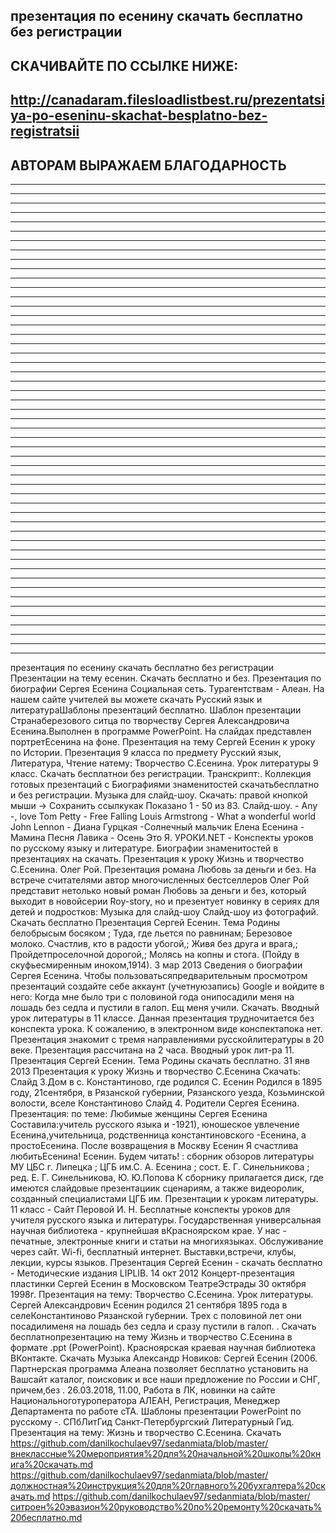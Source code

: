 презентация по есенину скачать бесплатно без регистрации
--------------------------------------------------
СКАЧИВАЙТЕ ПО ССЫЛКЕ НИЖЕ:
--------------------------------------------------
http://canadaram.filesloadlistbest.ru/prezentatsiya-po-eseninu-skachat-besplatno-bez-registratsii
--------------------------------------------------
АВТОРАМ ВЫРАЖАЕМ БЛАГОДАРНОСТЬ
--------------------------------------------------
--------------------------------------------------
--------------------------------------------------
--------------------------------------------------
--------------------------------------------------
--------------------------------------------------
--------------------------------------------------
--------------------------------------------------
--------------------------------------------------
--------------------------------------------------
--------------------------------------------------
--------------------------------------------------
--------------------------------------------------
--------------------------------------------------
--------------------------------------------------
--------------------------------------------------
--------------------------------------------------
--------------------------------------------------
--------------------------------------------------
--------------------------------------------------
--------------------------------------------------
--------------------------------------------------
--------------------------------------------------
--------------------------------------------------
--------------------------------------------------
--------------------------------------------------
--------------------------------------------------
--------------------------------------------------
--------------------------------------------------
--------------------------------------------------
--------------------------------------------------
--------------------------------------------------
--------------------------------------------------
--------------------------------------------------
--------------------------------------------------
--------------------------------------------------
--------------------------------------------------
--------------------------------------------------
--------------------------------------------------
--------------------------------------------------
--------------------------------------------------
--------------------------------------------------
--------------------------------------------------
--------------------------------------------------
--------------------------------------------------
--------------------------------------------------
--------------------------------------------------
--------------------------------------------------
--------------------------------------------------
--------------------------------------------------
--------------------------------------------------
--------------------------------------------------
презентация по есенину скачать бесплатно без регистрации Презентации на тему есенин. Скачать бесплатно и без. Презентация по биографии Сергея Есенина  Социальная сеть. Турагентствам - Алеан. На нашем сайте учителей вы можете скачать Русский язык и литератураШаблоны презентаций бесплатно.  Шаблон презентации Странаберезового ситца по творчеству Сергея Александровича Есенина.Выполнен в программе PowerPoint. На слайдах представлен портретЕсенина на фоне. Презентация на тему Сергей Есенин к уроку по Истории. Презентация 9 класса по предмету Русский язык, Литература, Чтение натему: Творчество С.Есенина. Урок литературы 9 класс. Скачать бесплатнои без регистрации.  Транскрипт:. Коллекция готовых презентаций с Биографиями знаменитостей скачатьбесплатно и без регистрации. Музыка для слайд-шоу. Скачать: правой кнопкой мыши -> Сохранить ссылкукак Показано 1 - 50 из 83. Слайд-шоу. - Any -, love  Tom Petty - Free Falling Louis Armstrong - What a wonderful world  John Lennon -  Диана Гурцкая -Солнечный мальчик  Елена Есенина - Мамина Песня  Лавика - Осень Это Я. УРОКИ.NET - Конспекты уроков по русскому языку и литературе. Биографии знаменитостей в презентациях на скачать. Презентация к уроку Жизнь и творчество С.Есенина. Олег Рой. Презентация романа Любовь за деньги и без. На встрече считателями автор многочисленных бестселлеров Олег Рой представит нетолько новый роман Любовь за деньги и без, который выходит в новойсерии Roy-story, но и презентует новинку в сериях для детей и подростков:
Музыка для слайд-шоу  Слайд-шоу из фотографий. Скачать бесплатно Презентация Сергей Есенин. Тема Родины белобрысым босяком ; Туда, где льется по равнинам; Березовое молоко. Счастлив, кто в радости убогой,; Живя без друга и врага,; Пройдетпроселочной дорогой,; Молясь на копны и стога. (Пойду в скуфьесмиренным иноком,1914). 3 мар 2013  Сведения о биографии Сергея Есенина.  Чтобы пользоватьсяпредварительным просмотром презентаций создайте себе аккаунт (учетнуюзапись) Google и войдите в него:  Когда мне было три с половиной года онипосадили меня на лошадь без седла и пустили в галоп. Ещ меня учили. Скачать. Вводный урок литературы в 11 классе. Данная презентация трудночитается без конспекта урока. К сожалению, в электронном виде конспектапока нет. Презентация знакомит с тремя направлениями русскойлитературы в 20 веке. Презентация рассчитана на 2 часа. Вводный урок лит-ра 11. Презентация Сергей Есенин. Тема Родины скачать бесплатно. 31 янв 2013  Презентация к уроку Жизнь и творчество С.Есенина  Скачать:  Слайд 3.Дом в с. Константиново, где родился С. Есенин Родился в 1895 году, 21сентября, в Рязанской губернии, Рязанского уезда, Козьминской волости, вселе Константиново Слайд 4. Родители Сергея Есенина. Презентация:  по теме: Любимые женщины Сергея Есенина Составила:учитель русского языка и   -1921), юношеское увлечение Есенина,учительница, родственница константиновского  -Есенина, а простоЕсенина. После возвращения в Москву Есенин   Я счастлива любитьЕсенина! Есенин. Будем читать! : сборник обзоров литературы  МУ ЦБС г. Липецка ; ЦГБ им.С. А. Есенина ; сост. Е. Г. Синельникова ; ред. Е. Г. Синельникова, Ю. Ю.Попова  К сборнику прилагается диск, где имеются слайдовые презентациик сценариям, а также видеоролик, созданный специалистами ЦГБ им. Презентации к урокам литературы. 11 класс - Сайт Перовой И. Н. Бесплатные конспекты уроков для учителя русского языка и литературы. Государственная универсальная научная библиотека - крупнейшая вКрасноярском крае. У нас - печатные, электронные книги и статьи на многихязыках. Обслуживание через сайт. Wi-fi, бесплатный интернет. Выставки,встречи, клубы, лекции, курсы языков. Презентация Сергей Есенин - скачать бесплатно -
Методические издания  LIPLIB. 14 окт 2012  Концерт-презентация пластинки Сергей Есенин в Московском ТеатреЭстрады 30 октября 1998г. Презентация на тему: Творчество С.Есенина. Урок литературы. Сергей Александрович Есенин родился 21 сентября 1895 года в селеКонстантиново Рязанской губернии.  Трех с половиной лет они посадилименя на лошадь без седла и сразу пустили в галоп. . Скачать бесплатнопрезентацию на тему Жизнь и творчество С.Есенина в формате .ppt (PowerPoint). Красноярская краевая научная библиотека  ВКонтакте. Скачать Музыка Александр Новиков: Сергей Есенин (2006. Партнерская программа Алеана позволяет бесплатно установить на Вашсайт каталог, поисковик и все наши предложение по России и СНГ, причем,без . 26.03.2018, 11.00, Работа в ЛК, новинки на сайте Национальноготуроператора АЛЕАН, Регистрация, Менеджер Департамента по работе сТА. Шаблоны презентации PowerPoint по русскому  -. СПбЛитГид  Санкт-Петербургский Литературный Гид. Презентация на тему: Жизнь и творчество С.Есенина. Скачать
https://github.com/danilkochulaev97/sedanmiata/blob/master/внеклассные%20мероприятия%20для%20начальной%20школы%20книга%20скачать.md
https://github.com/danilkochulaev97/sedanmiata/blob/master/должностная%20инструкция%20для%20главного%20бухгалтера%20скачать.md
https://github.com/danilkochulaev97/sedanmiata/blob/master/ситроен%20эвазион%20руководство%20по%20ремонту%20скачать%20бесплатно.md